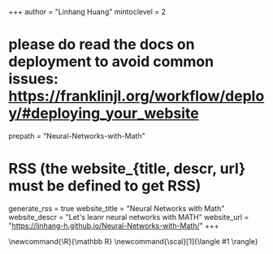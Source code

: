 <!--
Add here global page variables to use throughout your website.
-->
+++
author = "Linhang Huang"
mintoclevel = 2

# please do read the docs on deployment to avoid common issues: https://franklinjl.org/workflow/deploy/#deploying_your_website
prepath = "Neural-Networks-with-Math"

# RSS (the website_{title, descr, url} must be defined to get RSS)
generate_rss = true
website_title = "Neural Networks with Math"
website_descr = "Let's leanr neural networks with MATH"
website_url   = "https://linhang-h.github.io/Neural-Networks-with-Math/"
+++

<!--
Add here global latex commands to use throughout your pages.
-->
\newcommand{\R}{\mathbb R}
\newcommand{\scal}[1]{\langle #1 \rangle}
